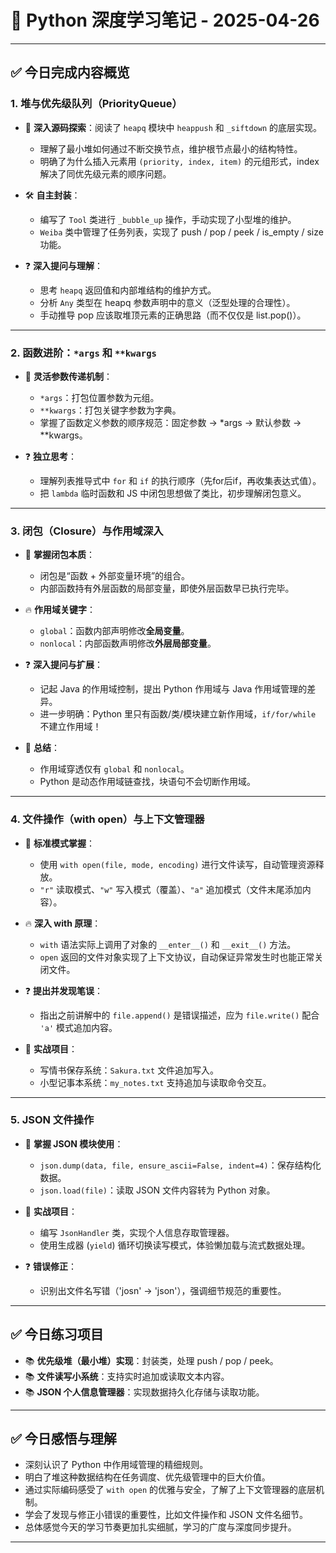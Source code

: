 # 🌟 Python 深度学习笔记 - 2025-04-26

---

## ✅ 今日完成内容概览

### 1. 堆与优先级队列（PriorityQueue）

- 🧠 **深入源码探索**：阅读了 `heapq` 模块中 `heappush` 和 `_siftdown` 的底层实现。
  - 理解了最小堆如何通过不断交换节点，维护根节点最小的结构特性。
  - 明确了为什么插入元素用 `(priority, index, item)` 的元组形式，index 解决了同优先级元素的顺序问题。

- 🛠️ **自主封装**：
  - 编写了 `Tool` 类进行 `_bubble_up` 操作，手动实现了小型堆的维护。
  - `Weiba` 类中管理了任务列表，实现了 push / pop / peek / is_empty / size 功能。

- ❓ **深入提问与理解**：
  - 思考 `heapq` 返回值和内部堆结构的维护方式。
  - 分析 `Any` 类型在 heapq 参数声明中的意义（泛型处理的合理性）。
  - 手动推导 pop 应该取堆顶元素的正确思路（而不仅仅是 list.pop()）。

---

### 2. 函数进阶：`*args` 和 `**kwargs`

- 🧠 **灵活参数传递机制**：
  - `*args`：打包位置参数为元组。
  - `**kwargs`：打包关键字参数为字典。
  - 掌握了函数定义参数的顺序规范：固定参数 → *args → 默认参数 → **kwargs。

- ❓ **独立思考**：
  - 理解列表推导式中 `for` 和 `if` 的执行顺序（先for后if，再收集表达式值）。
  - 把 `lambda` 临时函数和 JS 中闭包思想做了类比，初步理解闭包意义。

---

### 3. 闭包（Closure）与作用域深入

- 🧠 **掌握闭包本质**：
  - 闭包是“函数 + 外部变量环境”的组合。
  - 内部函数持有外层函数的局部变量，即使外层函数早已执行完毕。

- 🔥 **作用域关键字**：
  - `global`：函数内部声明修改**全局变量**。
  - `nonlocal`：内部函数声明修改**外层局部变量**。

- ❓ **深入提问与扩展**：
  - 记起 Java 的作用域控制，提出 Python 作用域与 Java 作用域管理的差异。
  - 进一步明确：Python 里只有函数/类/模块建立新作用域，`if/for/while` 不建立作用域！

- 📌 **总结**：
  - 作用域穿透仅有 `global` 和 `nonlocal`。
  - Python 是动态作用域链查找，块语句不会切断作用域。

---

### 4. 文件操作（with open）与上下文管理器

- 🧠 **标准模式掌握**：
  - 使用 `with open(file, mode, encoding)` 进行文件读写，自动管理资源释放。
  - `"r"` 读取模式、`"w"` 写入模式（覆盖）、`"a"` 追加模式（文件末尾添加内容）。

- 🔥 **深入 with 原理**：
  - `with` 语法实际上调用了对象的 `__enter__()` 和 `__exit__()` 方法。
  - `open` 返回的文件对象实现了上下文协议，自动保证异常发生时也能正常关闭文件。

- ❓ **提出并发现笔误**：
  - 指出之前讲解中的 `file.append()` 是错误描述，应为 `file.write()` 配合 `'a'` 模式追加内容。

- 📜 **实战项目**：
  - 写情书保存系统：`Sakura.txt` 文件追加写入。
  - 小型记事本系统：`my_notes.txt` 支持追加与读取命令交互。

---

### 5. JSON 文件操作

- 🧠 **掌握 JSON 模块使用**：
  - `json.dump(data, file, ensure_ascii=False, indent=4)`：保存结构化数据。
  - `json.load(file)`：读取 JSON 文件内容转为 Python 对象。

- 📜 **实战项目**：
  - 编写 `JsonHandler` 类，实现个人信息存取管理器。
  - 使用生成器 (`yield`) 循环切换读写模式，体验懒加载与流式数据处理。

- ❓ **错误修正**：
  - 识别出文件名写错（'josn' -> 'json'），强调细节规范的重要性。

---

## ✅ 今日练习项目

- 📚 **优先级堆（最小堆）实现**：封装类，处理 push / pop / peek。
- 📚 **文件读写小系统**：支持实时追加或读取文本内容。
- 📚 **JSON 个人信息管理器**：实现数据持久化存储与读取功能。

---

## ✅ 今日感悟与理解

- 深刻认识了 Python 中作用域管理的精细规则。
- 明白了堆这种数据结构在任务调度、优先级管理中的巨大价值。
- 通过实际编码感受了 `with open` 的优雅与安全，了解了上下文管理器的底层机制。
- 学会了发现与修正小错误的重要性，比如文件操作和 JSON 文件名细节。
- 总体感觉今天的学习节奏更加扎实细腻，学习的广度与深度同步提升。

---


